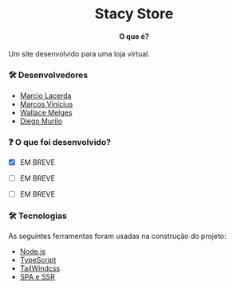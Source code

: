 <h1 align="center">Stacy Store</h1>

<h4 align="center">O que é?</h4>
<p>Um site desenvolvido para uma loja virtual.</p>

### 🛠 Desenvolvedores

- [Marcio Lacerda](https://github.com/th3mike)
- [Marcos Vinicius](https://github.com/MarcosDS7)
- [Wallace Melges](https://github.com/wallacemelges)
- [Diego Murilo](https://github.com/diegodmb97)

### ❓ O que foi desenvolvido?

- [x] EM BREVE
- [ ] EM BREVE
- [ ] EM BREVE


### 🛠 Tecnologias

As seguintes ferramentas foram usadas na construção do projeto:

- [Node.js](https://nodejs.org/en/)
- [TypeScript](https://www.typescriptlang.org/)
- [TailWindcss](https://tailwindcss.com/)
- [SPA e SSR](https://www.treinaweb.com.br/blog/spa-e-ssr-quais-as-diferencas/)
